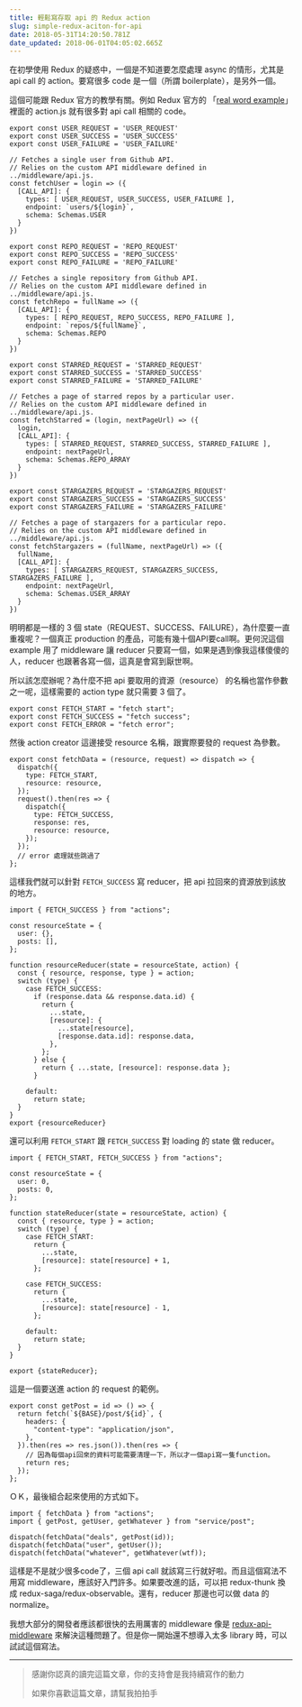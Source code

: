 ```yaml
---
title: 輕鬆寫存取 api 的 Redux action
slug: simple-redux-aciton-for-api
date: 2018-05-31T14:20:50.781Z
date_updated: 2018-06-01T04:05:02.665Z
---
```


在初學使用 Redux 的疑惑中，一個是不知道要怎麼處理 async 的情形，尤其是 api call 的 action。要寫很多 code 是一個（所謂 boilerplate），是另外一個。

這個可能跟 Redux 官方的教學有關。例如 Redux 官方的 「[real word example](https://github.com/reduxjs/redux/tree/master/examples/real-world)」裡面的 action.js 就有很多對 api call 相關的 code。

    export const USER_REQUEST = 'USER_REQUEST'  
    export const USER_SUCCESS = 'USER_SUCCESS'  
    export const USER_FAILURE = 'USER_FAILURE'
    
    // Fetches a single user from Github API.
    // Relies on the custom API middleware defined in ../middleware/api.js.
    const fetchUser = login => ({  
      [CALL_API]: {
        types: [ USER_REQUEST, USER_SUCCESS, USER_FAILURE ],
        endpoint: `users/${login}`,
        schema: Schemas.USER
      }
    })
    
    export const REPO_REQUEST = 'REPO_REQUEST'  
    export const REPO_SUCCESS = 'REPO_SUCCESS'  
    export const REPO_FAILURE = 'REPO_FAILURE'
    
    // Fetches a single repository from Github API.
    // Relies on the custom API middleware defined in ../middleware/api.js.
    const fetchRepo = fullName => ({  
      [CALL_API]: {
        types: [ REPO_REQUEST, REPO_SUCCESS, REPO_FAILURE ],
        endpoint: `repos/${fullName}`,
        schema: Schemas.REPO
      }
    })
    
    export const STARRED_REQUEST = 'STARRED_REQUEST'  
    export const STARRED_SUCCESS = 'STARRED_SUCCESS'  
    export const STARRED_FAILURE = 'STARRED_FAILURE'
    
    // Fetches a page of starred repos by a particular user.
    // Relies on the custom API middleware defined in ../middleware/api.js.
    const fetchStarred = (login, nextPageUrl) => ({  
      login,
      [CALL_API]: {
        types: [ STARRED_REQUEST, STARRED_SUCCESS, STARRED_FAILURE ],
        endpoint: nextPageUrl,
        schema: Schemas.REPO_ARRAY
      }
    })
    
    export const STARGAZERS_REQUEST = 'STARGAZERS_REQUEST'  
    export const STARGAZERS_SUCCESS = 'STARGAZERS_SUCCESS'  
    export const STARGAZERS_FAILURE = 'STARGAZERS_FAILURE'
    
    // Fetches a page of stargazers for a particular repo.
    // Relies on the custom API middleware defined in ../middleware/api.js.
    const fetchStargazers = (fullName, nextPageUrl) => ({  
      fullName,
      [CALL_API]: {
        types: [ STARGAZERS_REQUEST, STARGAZERS_SUCCESS, STARGAZERS_FAILURE ],
        endpoint: nextPageUrl,
        schema: Schemas.USER_ARRAY
      }
    })
    

明明都是一樣的 3 個 state（REQUEST、SUCCESS、FAILURE），為什麼要一直重複呢？一個真正 production 的產品，可能有幾十個API要call啊。更何況這個 example 用了 middleware 讓 reducer 只要寫一個，如果是遇到像我這樣傻傻的人，reducer 也跟著各寫一個，這真是會寫到厭世啊。

所以該怎麼辦呢？為什麼不把 api 要取用的資源（resource） 的名稱也當作參數之一呢，這樣需要的 action type 就只需要 3 個了。

    export const FETCH_START = "fetch start";  
    export const FETCH_SUCCESS = "fetch success";  
    export const FETCH_ERROR = "fetch error";  
    

然後 action creator 這邊接受 resource 名稱，跟實際要發的 request 為參數。 

    export const fetchData = (resource, request) => dispatch => {  
      dispatch({
        type: FETCH_START,
        resource: resource,
      });
      request().then(res => {
        dispatch({
          type: FETCH_SUCCESS,
          response: res,
          resource: resource,
        });
      });
      // error 處理就些跳過了
    };
    

這樣我們就可以針對 `FETCH_SUCCESS` 寫 reducer，把 api 拉回來的資源放到該放的地方。

    import { FETCH_SUCCESS } from "actions";
    
    const resourceState = {  
      user: {},
      posts: [],
    };
    
    function resourceReducer(state = resourceState, action) {  
      const { resource, response, type } = action;
      switch (type) {
        case FETCH_SUCCESS:
          if (response.data && response.data.id) {
            return {
              ...state,
              [resource]: {
                ...state[resource],
                [response.data.id]: response.data,
              },
            };
          } else {
            return { ...state, [resource]: response.data };
          }
    
        default:
          return state;
      }
    }
    export {resourceReducer}
    

還可以利用 `FETCH_START` 跟 `FETCH_SUCCESS` 對 loading 的 state 做 reducer。

    import { FETCH_START, FETCH_SUCCESS } from "actions";
    
    const resourceState = {  
      user: 0,
      posts: 0,
    };
    
    function stateReducer(state = resourceState, action) {  
      const { resource, type } = action;
      switch (type) {
        case FETCH_START:
          return {
            ...state,
            [resource]: state[resource] + 1,
          };
    
        case FETCH_SUCCESS:
          return {
            ...state,
            [resource]: state[resource] - 1,
          };
    
        default:
          return state;
      }
    }
    
    export {stateReducer};  
    

這是一個要送進 action 的 request 的範例。

    export const getPost = id => () => {  
      return fetch(`${BASE}/post/${id}`, {
        headers: {
          "content-type": "application/json",
        },
      }).then(res => res.json()).then(res => {
        // 因為每個api回來的資料可能需要清理一下，所以才一個api寫一隻function。
        return res;
      });
    };
    

ＯＫ，最後組合起來使用的方式如下。

    import { fetchData } from "actions";  
    import { getPost, getUser, getWhatever } from "service/post";
    
    dispatch(fetchData("deals", getPost(id));  
    dispatch(fetchData("user", getUser());  
    dispatch(fetchData("whatever", getWhatever(wtf));
    

這樣是不是就少很多code了，三個 api call 就該寫三行就好啦。而且這個寫法不用寫 middleware，應該好入門許多。如果要改進的話，可以把 redux-thunk 換成 redux-saga/redux-observable。還有，reducer 那邊也可以做 data 的 normalize。

我想大部分的開發者應該都很快的去用厲害的 middleware 像是 [redux-api-middleware](https://github.com/agraboso/redux-api-middleware) 來解決這種問題了。但是你一開始還不想導入太多 library 時，可以試試這個寫法。

---

> 感謝你認真的讀完這篇文章，你的支持會是我持續寫作的動力
> 
> 如果你喜歡這篇文章，請幫我拍拍手
